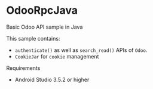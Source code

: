 # OdooRpcJava
Basic Odoo API sample in Java

This sample contains:
- `authenticate()` as well as `search_read()` APIs of `Odoo`.
- `CookieJar` for `cookie` management

Requirements

- Android Studio 3.5.2 or higher

